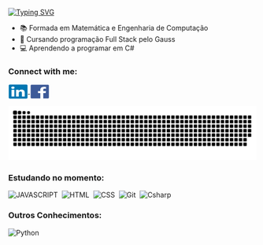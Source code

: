 [![Typing SVG](https://readme-typing-svg.herokuapp.com/?color=F73BE0&size=35&center=true&vCenter=true&width=1000&lines=Olá,+Meu+Nome+é+Denise+Yuki;Dev+Full+Stack;+:%29)](https://git.io/typing-svg)

- 📚  Formada em Matemática e Engenharia de Computação
- 🧠 Cursando programação Full Stack pelo Gauss
- 💻 Aprendendo a programar em C#

<p align="left">
<h3 align="left">Connect with me:</h3>
<a href="https://www.linkedin.com/in/deniseyuki/" target="blank"><img align="center" src="https://raw.githubusercontent.com/devicons/devicon/master/icons/linkedin/linkedin-original.svg" alt="devesh-kumar-singh-b43580136" height="30" width="40" /> </a>
<a href="https://www.facebook.com/profile.php?id=100082453116640" target="blank"><img align="center" src="https://raw.githubusercontent.com/devicons/devicon/master/icons/facebook/facebook-original.svg" alt="devesh19.07" height="30" width="40" /> </a>

</a>
</p>

  ![Snake animation](https://github.com/DeniseYuki/DeniseYuki/blob/output/github-contribution-grid-snake.svg)


### Estudando no momento:
![JAVASCRIPT](https://img.shields.io/badge/-Javascript-0D1117?style=for-the-badge&logo=JavaScript&logoColor=yellow&labelColor=0D1117)&nbsp;
![HTML](https://img.shields.io/badge/-HTML-0D1117?style=for-the-badge&logo=HTML5&labelColor=0D1117)&nbsp;
![CSS](https://img.shields.io/badge/-CSS-0D1117?style=for-the-badge&logo=CSS3&logoColor=1572B6&labelColor=0D1117)&nbsp;
![Git](https://img.shields.io/badge/-Git-0D1117?style=for-the-badge&logo=git&labelColor=0D1117)&nbsp;
![Csharp](https://repository-images.githubusercontent.com/267948871/d60b9780-a1c3-11ea-8b53-93496711548e)&nbsp;

### Outros Conhecimentos:
![Python](https://img.shields.io/badge/-Python-0D1117?style=for-the-badge&logo=python&labelColor=0D1117&textColor=0D1117)&nbsp;
